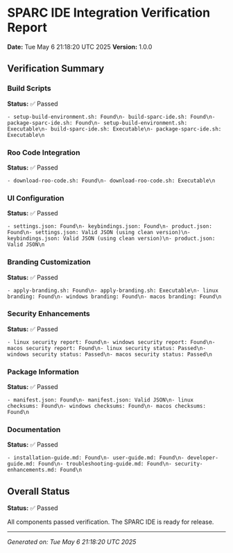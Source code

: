# SPARC IDE Integration Verification Report

**Date:** Tue May  6 21:18:20 UTC 2025
**Version:** 1.0.0

## Verification Summary

### Build Scripts
**Status:** ✅ Passed

```
- setup-build-environment.sh: Found\n- build-sparc-ide.sh: Found\n- package-sparc-ide.sh: Found\n- setup-build-environment.sh: Executable\n- build-sparc-ide.sh: Executable\n- package-sparc-ide.sh: Executable\n
```

### Roo Code Integration
**Status:** ✅ Passed

```
- download-roo-code.sh: Found\n- download-roo-code.sh: Executable\n
```

### UI Configuration
**Status:** ✅ Passed

```
- settings.json: Found\n- keybindings.json: Found\n- product.json: Found\n- settings.json: Valid JSON (using clean version)\n- keybindings.json: Valid JSON (using clean version)\n- product.json: Valid JSON\n
```

### Branding Customization
**Status:** ✅ Passed

```
- apply-branding.sh: Found\n- apply-branding.sh: Executable\n- linux branding: Found\n- windows branding: Found\n- macos branding: Found\n
```

### Security Enhancements
**Status:** ✅ Passed

```
- linux security report: Found\n- windows security report: Found\n- macos security report: Found\n- linux security status: Passed\n- windows security status: Passed\n- macos security status: Passed\n
```

### Package Information
**Status:** ✅ Passed

```
- manifest.json: Found\n- manifest.json: Valid JSON\n- linux checksums: Found\n- windows checksums: Found\n- macos checksums: Found\n
```

### Documentation
**Status:** ✅ Passed

```
- installation-guide.md: Found\n- user-guide.md: Found\n- developer-guide.md: Found\n- troubleshooting-guide.md: Found\n- security-enhancements.md: Found\n
```

## Overall Status
**Status:** ✅ Passed

All components passed verification. The SPARC IDE is ready for release.

---

*Generated on: Tue May  6 21:18:20 UTC 2025*
